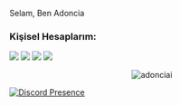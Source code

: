 <p align="left">Selam, Ben Adoncia
<h3>Kişisel Hesaplarım:</h3>
<p align="left">
<a href="https://discord.com/users/719458133617147986" target"blank_"><img src="https://img.shields.io/badge/-The%20Lord%C2%BF%20-7289DA.svg?&style=for-the-badge&logo=discord&logoColor=white"></a>
 <a href="https://www.instagram.com/elminstr" target"blank_"><img src="https://img.shields.io/badge/INSTAGRAM%20-DC3175.svg?&style=for-the-badge&logo=instagram&logoColor=white"></a>
<a href="https://www.youtube.com/channel/UC6erx05kTtqybcSPW_g8fLw" target"blank_"><img src="https://img.shields.io/badge/youtube%20-ff0000.svg?&style=for-the-badge&logo=youtube&logoColor=white"></a>
<a href="https://github.com/adonciai" target"blank_"><img src="https://img.shields.io/badge/GitHub%20-191717.svg?&style=for-the-badge&logo=github&logoColor=white"></a>
</p>
<p align="center"> <img src="https://komarev.com/ghpvc/?username=adonciai" alt="adonciai" /> </p>

[![Discord Presence](https://lanyard-profile-readme.vercel.app/api/719458133617147986)](https://discord.com/users/719458133617147986)

